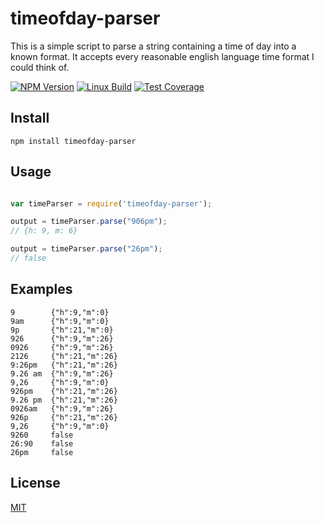 # timeofday-parser

This is a simple script to parse a string containing a time of day into a known format. It accepts every reasonable english language time format I could think of.

[![NPM Version][npm-image]][npm-url]
[![Linux Build][travis-image]][travis-url]
[![Test Coverage][coveralls-image]][coveralls-url]

## Install

`npm install timeofday-parser`

## Usage

```javascript

var timeParser = require('timeofday-parser');

output = timeParser.parse("906pm");
// {h: 9, m: 6}

output = timeParser.parse("26pm");
// false

```

## Examples

```
9        {"h":9,"m":0}
9am      {"h":9,"m":0}
9p       {"h":21,"m":0}
926      {"h":9,"m":26}
0926     {"h":9,"m":26}
2126     {"h":21,"m":26}
9:26pm   {"h":21,"m":26}
9.26 am  {"h":9,"m":26}
9,26  	 {"h":9,"m":0}
926pm    {"h":21,"m":26}
9.26 pm  {"h":21,"m":26}
0926am   {"h":9,"m":26}
926p     {"h":21,"m":26}
9,26     {"h":9,"m":0}
9260     false
26:90    false
26pm     false
```

## License

[MIT](http://vjpr.mit-license.org)

[npm-image]: https://img.shields.io/npm/v/timeofday-parser.svg
[npm-url]: https://npmjs.org/package/timeofday-parser
[travis-image]: https://img.shields.io/travis/timeofday-parser/timeofday-parser/master.svg
[travis-url]: https://travis-ci.org/timeofday-parser/timeofday-parser
[coveralls-image]: https://img.shields.io/coveralls/timeofday-parser/timeofday-parser/master.svg
[coveralls-url]: https://coveralls.io/r/timeofday-parser/timeofday-parser?branch=master